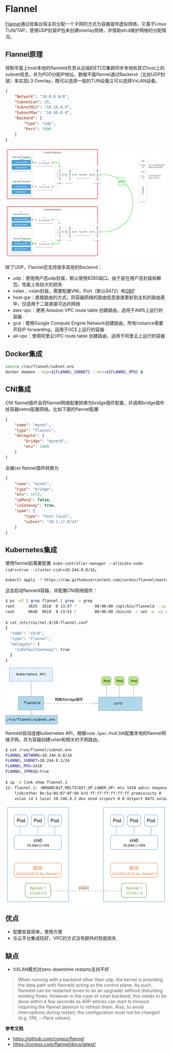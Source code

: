 <!-- toc -->

# Flannel

[Flannel](https://github.com/coreos/flannel)通过给每台宿主机分配一个子网的方式为容器提供虚拟网络，它基于Linux TUN/TAP，使用UDP封装IP包来创建overlay网络，并借助etcd维护网络的分配情况。

## Flannel原理

控制平面上host本地的flanneld负责从远端的ETCD集群同步本地和其它host上的subnet信息，并为POD分配IP地址。数据平面flannel通过Backend（比如UDP封装）来实现L3 Overlay，既可以选择一般的TUN设备又可以选择VxLAN设备。

```json
{
    "Network": "10.0.0.0/8",
    "SubnetLen": 20,
    "SubnetMin": "10.10.0.0",
    "SubnetMax": "10.99.0.0",
    "Backend": {
        "Type": "udp",
        "Port": 7890
    }
}
```

![](assets/markdown-img-paste-20190305135602379.png)

除了UDP，Flannel还支持很多其他的Backend：

- udp：使用用户态udp封装，默认使用8285端口。由于是在用户态封装和解包，性能上有较大的损失
- vxlan：vxlan封装，需要配置VNI，Port（默认8472）和[GBP](https://github.com/torvalds/linux/commit/3511494ce2f3d3b77544c79b87511a4ddb61dc89)
- host-gw：直接路由的方式，将容器网络的路由信息直接更新到主机的路由表中，仅适用于二层直接可达的网络
- aws-vpc：使用 Amazon VPC route table 创建路由，适用于AWS上运行的容器
- gce：使用Google Compute Engine Network创建路由，所有instance需要开启IP forwarding，适用于GCE上运行的容器
- ali-vpc：使用阿里云VPC route table 创建路由，适用于阿里云上运行的容器

## Docker集成

```sh
source /run/flannel/subnet.env
docker daemon --bip=${FLANNEL_SUBNET} --mtu=${FLANNEL_MTU} &
```

## CNI集成

CNI flannel插件会将flannel网络配置转换为bridge插件配置，并调用bridge插件给容器netns配置网络。比如下面的flannel配置

```json
{
    "name": "mynet",
    "type": "flannel",
    "delegate": {
        "bridge": "mynet0",
        "mtu": 1400
    }
}
```

会被cni flannel插件转换为

```json
{
	"name": "mynet",
	"type": "bridge",
	"mtu": 1472,
	"ipMasq": false,
	"isGateway": true,
	"ipam": {
		"type": "host-local",
		"subnet": "10.1.17.0/24"
	}
}
```

## Kubernetes集成

使用flannel前需要配置` kube-controller-manager --allocate-node-cidrs=true --cluster-cidr=10.244.0.0/16`。

```sh
kubectl apply -f https://raw.githubusercontent.com/coreos/flannel/master/Documentation/kube-flannel.yml
```

这会启动flanneld容器，并配置CNI网络插件：

```sh
$ ps -ef | grep flannel | grep -v grep
root      3625  3610  0 13:57 ?        00:00:00 /opt/bin/flanneld --ip-masq --kube-subnet-mgr
root      9640  9619  0 13:51 ?        00:00:00 /bin/sh -c set -e -x; cp -f /etc/kube-flannel/cni-conf.json /etc/cni/net.d/10-flannel.conf; while true; do sleep 3600; done

$ cat /etc/cni/net.d/10-flannel.conf
{
  "name": "cbr0",
  "type": "flannel",
  "delegate": {
    "isDefaultGateway": true
  }
}
```



![](assets/markdown-img-paste-20190305135920111.png)

flanneld自动连接kubernetes API，根据`node.Spec.PodCIDR`配置本地的flannel网络子网，并为容器创建vxlan和相关的子网路由。

```sh
$ cat /run/flannel/subnet.env
FLANNEL_NETWORK=10.244.0.0/16
FLANNEL_SUBNET=10.244.0.1/24
FLANNEL_MTU=1410
FLANNEL_IPMASQ=true

$ ip -d link show flannel.1
12: flannel.1: <BROADCAST,MULTICAST,UP,LOWER_UP> mtu 1410 qdisc noqueue state UNKNOWN mode DEFAULT group default
    link/ether 8e:5a:0d:07:0f:0d brd ff:ff:ff:ff:ff:ff promiscuity 0
    vxlan id 1 local 10.146.0.2 dev ens4 srcport 0 0 dstport 8472 nolearning ageing 300 udpcsum addrgenmode eui64
```

![](assets/markdown-img-paste-20190305135928926.png)

## 优点

- 配置安装简单，使用方便
- 与云平台集成较好，VPC的方式没有额外的性能损失

## 缺点

- VXLAN模式对zero-downtime restarts支持不好

> When running with a backend other than udp, the kernel is providing the data path with flanneld acting as the control plane. As such, flanneld can be restarted (even to do an upgrade) without disturbing existing flows. However in the case of vxlan backend, this needs to be done within a few seconds as ARP entries can start to timeout requiring the flannel daemon to refresh them. Also, to avoid interruptions during restart, the configuration must not be changed (e.g. VNI, --iface values).



**参考文档**

- <https://github.com/coreos/flannel>
- <https://coreos.com/flannel/docs/latest/>
